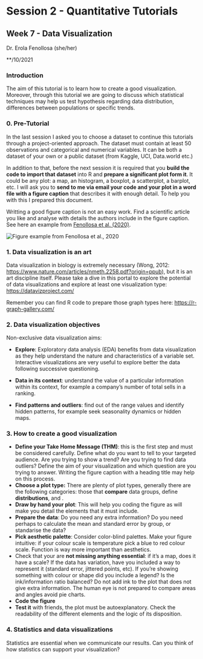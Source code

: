 
# Session 2 - Quantitative Tutorials

## Week 7 - Data Visualization

Dr. Erola Fenollosa (she/her)

\*\*/10/2021

### Introduction

The aim of this tutorial is to learn how to create a good visualization.
Moreover, through this tutorial we are going to discuss which
statistical techniques may help us test hypothesis regarding data
distribution, differences between populations or specific trends.

### 0. Pre-Tutorial

In the last session I asked you to choose a dataset to continue this
tutorials through a project-oriented approach. The dataset must contain
at least 50 observations and categorical and numerical variables. It can
be both a dataset of your own or a public dataset (from Kaggle, UCI,
Data.world etc.)

In addition to that, before the next session it is required that you
**build the code to import that dataset** into R and **prepare a
significant plot form it**. It could be any plot: a map, an histogram, a
boxplot, a scatterplot, a barplot, etc. I will ask you to **send to me
via email your code and your plot in a word file with a figure caption**
that describes it with enough detail. To help you with this I prepared
this document.

Writting a good figure caption is not an easy work. Find a scientific
article you like and analyse with details the authors include in the
figure caption. See here an example from [Fenollosa et
al. (2020)](https://plantmethods.biomedcentral.com/articles/10.1186/s13007-020-00607-3).

![Figure example from Fenollosa et al.,
2020](https://user-images.githubusercontent.com/31477298/200793324-af6afd3d-54e4-4e38-ba03-b063be0cf9f3.png)

### 1. Data visualization is an art

Data visualization in biology is extremely necessary (Wong, 2012:
<https://www.nature.com/articles/nmeth.2258.pdf?origin=ppub>), but it is
an art discipline itself. Please take a dive in this portal to explore
the potential of data visualizations and explore at least one
visualization type: <https://datavizproject.com/>

Remember you can find R code to prepare those graph types here:
<https://r-graph-gallery.com/>

### 2. Data visualization objectives

Non-exclusive data visualization aims:

- **Explore**: Exploratory data analysis (EDA) benefits from data
  visualization as they help understand the nature and characteristics
  of a variable set. Interactive visualizations are very useful to
  explore better the data following successive questioning.

- **Data in its context**: understand the value of a particular
  information within its context, for example a company’s number of
  total sells in a ranking.

- **Find patterns and outliers**: find out of the range values and
  identify hidden patterns, for example seek seasonality dynamics or
  hidden maps.

### 3. How to create a good visualization

- **Define your Take Home Message (THM)**: this is the first step and
  must be considered carefully. Define what do you want to tell to your
  targeted audience. Are you trying to show a trend? Are you trying to
  find data outliers? Define the aim of your visualization and which
  question are you trying to answer. Writing the figure caption with a
  heading title may help on this process.
- **Choose a plot type:** There are plenty of plot types, generally
  there are the following categories: those that **compare** data
  groups, define **distributions**, and .
- **Draw by hand your plot**: This will help you coding the figure as
  will make you detail the elements that it must include.
- **Prepare the data**: Do you need any extra information? Do you need
  perhaps to calculate the mean and standard error by group, or
  standarise the data?
- **Pick aesthetic palette**: Consider color-blind palettes. Make your
  figure intuitive: if your colour scale is temperature pick a blue to
  red colour scale. Function is way more important than aesthetics.
- Check that your are **not missing anything essential**: if it’s a map,
  does it have a scale? If the data has variation, have you included a
  way to represent it (standard error, jittered points, etc). If you’re
  showing something with colour or shape did you include a legend? Is
  the ink/information ratio balanced? Do not add ink to the plot that
  does not give extra information. The human eye is not prepared to
  compare areas and angles avoid pie charts.
- **Code the figure**
- **Test it** with friends, the plot must be autoexplanatory. Check the
  readability of the different elements and the logic of its
  disposition.

### 4. Statistics and data visualizations

Statistics are essential when we communicate our results. Can you think
of how statistics can support your visualization?
